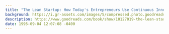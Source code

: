 ```yaml
---
title: "The Lean Startup: How Today's Entrepreneurs Use Continuous Innovation to Create Radically Successful Businesses"
background: https://i.gr-assets.com/images/S/compressed.photo.goodreads.com/books/1629999184l/10127019._SY75_.jpg
description: https://www.goodreads.com/book/show/10127019-the-lean-startup
date: 1995-09-04 12:07:08 -0400
---
```

